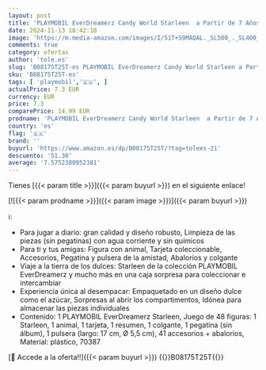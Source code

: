 ```yaml
---
layout: post
title: 'PLAYMOBIL EverDreamerz Candy World Starleen  a Partir de 7 Años  70387 '
date: 2024-11-13 18:42:10
image: 'https://m.media-amazon.com/images/I/51T+S9MAQAL._SL500_._SL400_.jpg'
comments: true
category: ofertas
author: 'tole.es'
slug: 'B08175T25T-es PLAYMOBIL EverDreamerz Candy World Starleen a Partir de 7...'
sku: 'B08175T25T-es'
tags: [ 'playmobil','🇪🇸', ]
actualPrice: 7.3 EUR
currency: EUR
price: 7.3
comparePrice: 14.99 EUR
prodname: 'PLAYMOBIL EverDreamerz Candy World Starleen  a Partir de 7 Años  70387 '
country: 'es'
flag: '🇪🇸'
brand: ''
buyurl: 'https://www.amazon.es/dp/B08175T25T/?tag=tolees-21'
descuento: '51.30'
average: '7.5752380952381'
---
```


Tienes [{{< param title >}}]({{< param buyurl >}}) en el siguiente enlace!

[![{{< param prodname >}}]({{< param image >}})]({{< param buyurl >}})

ℹ️:

- Para jugar a diario: gran calidad y diseño robusto, Limpieza de las piezas (sin pegatinas) con agua corriente y sin químicos
- Para ti y tus amigas: Figura con animal, Tarjeta coleccionable, Accesorios, Pegatina y pulsera de la amistad, Abalorios y colgante
- Viaje a la tierra de los dulces: Starleen de la colección PLAYMOBIL EverDreamerz y mucho más en una caja sorpresa para coleccionar e intercambiar
- Experiencia única al desempacar: Empaquetado en un diseño dulce como el azúcar, Sorpresas al abrir los compartimentos, Idónea para almacenar las piezas individuales
- Contenido: 1 PLAYMOBIL EverDreamerz Starleen, Juego de 48 figuras: 1 Starleen, 1 animal, 1 tarjeta, 1 resumen, 1 colgante, 1 pegatina (sin álbum), 1 pulsera (largo: 17 cm, Ø 5,5 cm), 41 accesorios + abalorios, Material: plástico, 70387

[🛒 Accede a la oferta!!]({{< param buyurl >}})
{{<world>}}B08175T25T{{</world>}}
